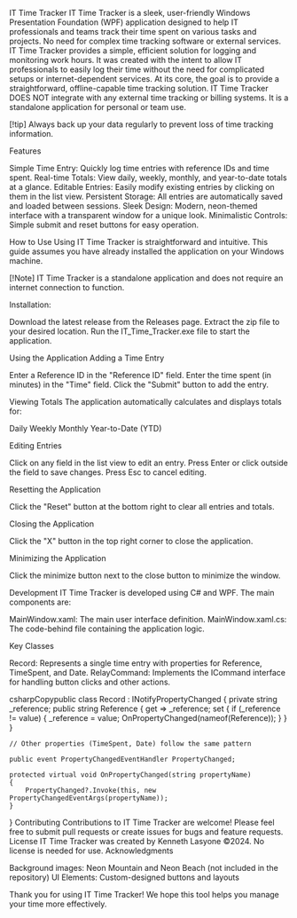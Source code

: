 IT Time Tracker
IT Time Tracker is a sleek, user-friendly Windows Presentation Foundation (WPF) application designed to help IT professionals and teams track their time spent on various tasks and projects.
No need for complex time tracking software or external services. IT Time Tracker provides a simple, efficient solution for logging and monitoring work hours.
It was created with the intent to allow IT professionals to easily log their time without the need for complicated setups or internet-dependent services. At its core, the goal is to provide a straightforward, offline-capable time tracking solution.
IT Time Tracker DOES NOT integrate with any external time tracking or billing systems. It is a standalone application for personal or team use.

[!tip]
Always back up your data regularly to prevent loss of time tracking information.

Features

Simple Time Entry: Quickly log time entries with reference IDs and time spent.
Real-time Totals: View daily, weekly, monthly, and year-to-date totals at a glance.
Editable Entries: Easily modify existing entries by clicking on them in the list view.
Persistent Storage: All entries are automatically saved and loaded between sessions.
Sleek Design: Modern, neon-themed interface with a transparent window for a unique look.
Minimalistic Controls: Simple submit and reset buttons for easy operation.

How to Use
Using IT Time Tracker is straightforward and intuitive. This guide assumes you have already installed the application on your Windows machine.

[!Note]
IT Time Tracker is a standalone application and does not require an internet connection to function.

Installation:

Download the latest release from the Releases page.
Extract the zip file to your desired location.
Run the IT_Time_Tracker.exe file to start the application.

Using the Application
Adding a Time Entry

Enter a Reference ID in the "Reference ID" field.
Enter the time spent (in minutes) in the "Time" field.
Click the "Submit" button to add the entry.

Viewing Totals
The application automatically calculates and displays totals for:

Daily
Weekly
Monthly
Year-to-Date (YTD)

Editing Entries

Click on any field in the list view to edit an entry.
Press Enter or click outside the field to save changes.
Press Esc to cancel editing.

Resetting the Application

Click the "Reset" button at the bottom right to clear all entries and totals.

Closing the Application

Click the "X" button in the top right corner to close the application.

Minimizing the Application

Click the minimize button next to the close button to minimize the window.

Development
IT Time Tracker is developed using C# and WPF. The main components are:

MainWindow.xaml: The main user interface definition.
MainWindow.xaml.cs: The code-behind file containing the application logic.

Key Classes

Record: Represents a single time entry with properties for Reference, TimeSpent, and Date.
RelayCommand: Implements the ICommand interface for handling button clicks and other actions.

csharpCopypublic class Record : INotifyPropertyChanged
{
    private string _reference;
    public string Reference
    {
        get => _reference;
        set
        {
            if (_reference != value)
            {
                _reference = value;
                OnPropertyChanged(nameof(Reference));
            }
        }
    }

    // Other properties (TimeSpent, Date) follow the same pattern

    public event PropertyChangedEventHandler PropertyChanged;

    protected virtual void OnPropertyChanged(string propertyName)
    {
        PropertyChanged?.Invoke(this, new PropertyChangedEventArgs(propertyName));
    }
}
Contributing
Contributions to IT Time Tracker are welcome! Please feel free to submit pull requests or create issues for bugs and feature requests.
License
IT Time Tracker was created by Kenneth Lasyone ©2024. No license is needed for use.
Acknowledgments

Background images: Neon Mountain and Neon Beach (not included in the repository)
UI Elements: Custom-designed buttons and layouts


Thank you for using IT Time Tracker! We hope this tool helps you manage your time more effectively.
